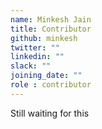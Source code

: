 ```yaml
---
name: Minkesh Jain
title: Contributor
github: minkesh
twitter: ""
linkedin: ""
slack: ""
joining_date: ""
role : contributor
---
```


Still waiting for this
